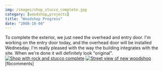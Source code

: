 ```yaml
---
img: /images/shop_stucco_complete.jpg
category: [woodshop,projects]
title: "Woodshop Progress"
date: "2008-10-04"
---
```


To complete the exterior, we just need the overhead and entry door. I'm working on the entry door today, and the overhead door will be installed Wednesday. I'm really pleased with the way the building integrates with the site. When we're done it will definitely look "original". [![Shop with rock and stucco complete](/images/shop_stucco_complete.jpg)](http://www.flickr.com/photos/duanemcguire/2913363616/in/photostream/ "More photos at flickr.com") [![Street view of new woodshop](/images/shop_and_house.jpg)](http://www.flickr.com/photos/duanemcguire/2912516179/in/photostream/ "More photos at flickr.com")\[fbcomments\]
